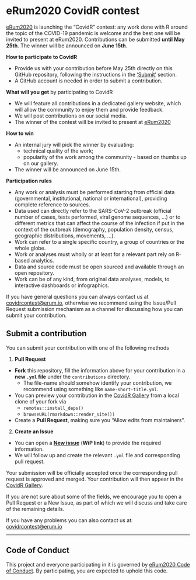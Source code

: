 
# eRum2020 CovidR contest

[eRum2020](https://2020.erum.io/) is launching the “CovidR” contest: any
work done with R around the topic of the COVID-19 pandemic is welcome
and the best one will be invited to present at eRum2020. Contributions
can be submitted **until May 25th**. The winner will be announced on
**June 15th**.

**How to participate to CovidR**

  - Provide us with your contribution before May 25th directly on this
    GitHub repository, following the instructions in the
    [‘Submit’](#submit-a-contribution) section.
  - A GitHub account is needed in order to submit a contribution.

**What will you get** by participating to CovidR

  - We will feature all contributions in a dedicated gallery website,
    which will allow the community to enjoy them and provide feedback.
  - We will post contributions on our social media.
  - The winner of the contest will be invited to present at
    [eRum2020](https://2020.erum.io/)

**How to win**

  - An internal jury will pick the winner by evaluating:
      - technical quality of the work;
      - popularity of the work among the community - based on thumbs up
        on our gallery.
  - The winner will be announced on June 15th.

**Participation rules**

  - Any work or analysis must be performed starting from official data
    (governmental, institutional, national or international), providing
    complete reference to sources.
  - Data used can directly refer to the SARS-CoV-2 outbreak (official
    number of cases, tests performed, viral genome sequences, …) or to
    different metrics that can affect the course of the infection if put
    in the context of the outbreak (demography, population density,
    census, geographic distributions, movements, …).
  - Work can refer to a single specific country, a group of countries or
    the whole globe.
  - Work or analyses must wholly or at least for a relevant part rely on
    R-based analytics.
  - Data and source code must be open sourced and available through an
    open repository.
  - Work can be of any kind, from original data analyses, models, to
    interactive dashboards or infographics.

If you have general questions you can always contact us at
<covidrcontest@erum.io>, otherwise we recommend using the Issue/Pull
Request submission mechanism as a channel for discussing how you can
submit your contribution.

## Submit a contribution

You can submit your contribution with one of the following methods

1.  **Pull Request**

<!-- end list -->

  - **Fork** this repository, fill the information above for your
    contribution in a **new `.yml` file** under the `contributions`
    directory.
      - The file-name should somehow identify your contribution, we
        recommend using something like `name-short-title.yml`.
  - You can preview your contribution in the [CovidR
    Gallery](https://milano-r.github.io/erum2020-covidr-contest) from a
    local clone of your fork via
      - `remotes::install_deps()`
      - `browseURL(rmarkdown::render_site())`
  - Create a **Pull Request**, making sure you “Allow edits from
    maintainers”.

<!-- end list -->

2.  **Create an Issue**

<!-- end list -->

  - You can open a [**New
    issue**](https://github.com/riccardoporreca/test-github-community/issues/new/choose)
    (**WiP link**) to provide the required information.
  - We will follow up and create the relevant `.yml` file and
    corresponding pull request.

Your submission will be officially accepted once the corresponding pull
request is approved and merged. Your contribution will then appear in
the [CovidR
Gallery](https://milano-r.github.io/erum2020-covidr-contest).

If you are not sure about some of the fields, we encourage you to open a
Pull Request or a New Issue, as part of which we will discuss and take
care of the remaining details.

If you have any problems you can also contact us at:
<covidrcontest@erum.io>

-----

## Code of Conduct

This project and everyone participating in it is governed by [eRum2020
Code of Conduct](https://2020.erum.io/about/code-of-conduct). By
participating, you are expected to uphold this code.
